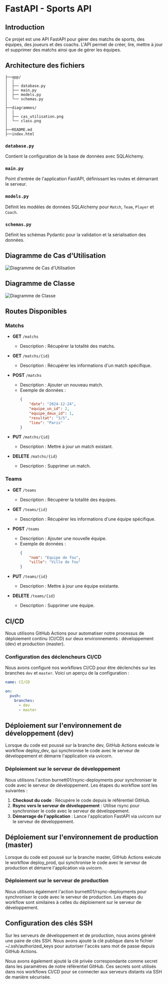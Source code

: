 # FastAPI - Sports API

## Introduction
Ce projet est une API FastAPI pour gérer des matchs de sports, des équipes, des joueurs et des coachs. L'API permet de créer, lire, mettre à jour et supprimer des matchs ainsi que de gérer les équipes.

## Architecture des fichiers
```
├──app/
│  │
│  ├── database.py
│  ├── main.py
│  ├── models.py
│  └── schemas.py
│
├──diagrammes/
│  │
│  ├── cas_utilisation.png
│  └── class.png
│
├──README.md
├──index.html
```

### `database.py`
Contient la configuration de la base de données avec SQLAlchemy.

### `main.py`
Point d'entrée de l'application FastAPI, définissant les routes et démarrant le serveur.

### `models.py`
Définit les modèles de données SQLAlchemy pour `Match`, `Team`, `Player` et `Coach`.

### `schemas.py`
Définit les schémas Pydantic pour la validation et la sérialisation des données.

## Diagramme de Cas d'Utilisation

![Diagramme de Cas d'Utilisation](diagrammes/cas_utilisation.png)

## Diagramme de Classe

![Diagramme de Classe](diagrammes/classe.png)

## Routes Disponibles

### Matchs
- **GET** `/matchs`
    - Description : Récupérer la totalité des matchs.

- **GET** `/matchs/{id}`
    - Description : Récupérer les informations d'un match spécifique.

- **POST** `/matchs`
    - Description : Ajouter un nouveau match.
    - Exemple de données :
      ```json
      {
          "date": "2024-12-24",
          "equipe_un_id": 2,
          "equipe_deux_id": 1,
          "resultat": "3/5",
          "lieu": "Paris"
      }
      ```

- **PUT** `/matchs/{id}`
    - Description : Mettre à jour un match existant.

- **DELETE** `/matchs/{id}`
    - Description : Supprimer un match.

### Teams
- **GET** `/teams`
    - Description : Récupérer la totalité des équipes.

- **GET** `/teams/{id}`
    - Description : Récupérer les informations d'une équipe spécifique.

- **POST** `/teams`
    - Description : Ajouter une nouvelle équipe.
    - Exemple de données :
      ```json
      {
          "nom": "Equipe de fou",
          "ville": "Ville de fou"
      }
      ```

- **PUT** `/teams/{id}`
    - Description : Mettre à jour une équipe existante.

- **DELETE** `/teams/{id}`
    - Description : Supprimer une équipe.

## CI/CD

Nous utilisons GitHub Actions pour automatiser notre processus de déploiement continu (CI/CD) sur deux environnements : développement (dev) et production (master).

### Configuration des déclencheurs CI/CD

Nous avons configuré nos workflows CI/CD pour être déclenchés sur les branches `dev` et `master`. Voici un aperçu de la configuration :

```yaml
name: CI/CD

on:
  push:
    branches:
      - dev
      - master
```
## Déploiement sur l'environnement de développement (dev)

Lorsque du code est poussé sur la branche dev, GitHub Actions exécute le workflow deploy_dev, qui synchronise le code avec le serveur de développement et démarre l'application via uvicorn.

### Déploiement sur le serveur de développement

Nous utilisons l'action burnett01/rsync-deployments pour synchroniser le code avec le serveur de développement. Les étapes du workflow sont les suivantes :

1. **Checkout du code** : Récupère le code depuis le référentiel GitHub.
2. **Rsync vers le serveur de développement** : Utilise rsync pour synchroniser le code avec le serveur de développement.
3. **Démarrage de l'application** : Lance l'application FastAPI via uvicorn sur le serveur de développement.

## Déploiement sur l'environnement de production (master)

Lorsque du code est poussé sur la branche master, GitHub Actions exécute le workflow deploy_prod, qui synchronise le code avec le serveur de production et démarre l'application via uvicorn.

### Déploiement sur le serveur de production

Nous utilisons également l'action burnett01/rsync-deployments pour synchroniser le code avec le serveur de production. Les étapes du workflow sont similaires à celles du déploiement sur le serveur de développement.

## Configuration des clés SSH

Sur les serveurs de développement et de production, nous avons généré une paire de clés SSH. Nous avons ajouté la clé publique dans le fichier ~/.ssh/authorized_keys pour autoriser l'accès sans mot de passe depuis GitHub Actions.

Nous avons également ajouté la clé privée correspondante comme secret dans les paramètres de notre référentiel GitHub. Ces secrets sont utilisés dans nos workflows CI/CD pour se connecter aux serveurs distants via SSH de manière sécurisée.
